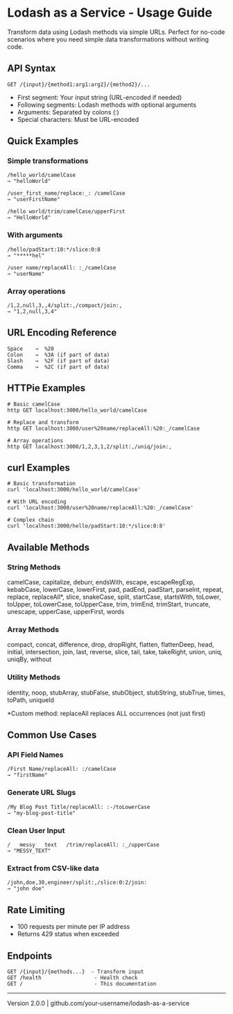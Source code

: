 # Lodash as a Service - Usage Guide

Transform data using Lodash methods via simple URLs.
Perfect for no-code scenarios where you need simple data transformations without writing code.

## API Syntax

    GET /{input}/{method1:arg1:arg2}/{method2}/...

- First segment: Your input string (URL-encoded if needed)
- Following segments: Lodash methods with optional arguments
- Arguments: Separated by colons (:)
- Special characters: Must be URL-encoded

## Quick Examples

### Simple transformations

    /hello_world/camelCase
    → "helloWorld"

    /user_first_name/replace:_: /camelCase
    → "userFirstName"  

    /hello world/trim/camelCase/upperFirst
    → "HelloWorld"

### With arguments

    /hello/padStart:10:*/slice:0:8
    → "*****hel"

    /user name/replaceAll: :_/camelCase
    → "userName"

### Array operations

    /1,2,null,3,,4/split:,/compact/join:,
    → "1,2,null,3,4"

## URL Encoding Reference

    Space    →  %20
    Colon    →  %3A (if part of data)
    Slash    →  %2F (if part of data)
    Comma    →  %2C (if part of data)

## HTTPie Examples

    # Basic camelCase
    http GET localhost:3000/hello_world/camelCase

    # Replace and transform
    http GET localhost:3000/user%20name/replaceAll:%20:_/camelCase

    # Array operations
    http GET localhost:3000/1,2,3,1,2/split:,/uniq/join:,

## curl Examples

    # Basic transformation
    curl 'localhost:3000/hello_world/camelCase'

    # With URL encoding
    curl 'localhost:3000/user%20name/replaceAll:%20:_/camelCase'

    # Complex chain
    curl 'localhost:3000/hello/padStart:10:*/slice:0:8'

## Available Methods

### String Methods
camelCase, capitalize, deburr, endsWith, escape, escapeRegExp, kebabCase,
lowerCase, lowerFirst, pad, padEnd, padStart, parseInt, repeat, replace,
replaceAll*, slice, snakeCase, split, startCase, startsWith, toLower,
toUpper, toLowerCase, toUpperCase, trim, trimEnd, trimStart, truncate,
unescape, upperCase, upperFirst, words

### Array Methods  
compact, concat, difference, drop, dropRight, flatten, flattenDeep, head,
initial, intersection, join, last, reverse, slice, tail, take, takeRight,
union, uniq, uniqBy, without

### Utility Methods
identity, noop, stubArray, stubFalse, stubObject, stubString, stubTrue,
times, toPath, uniqueId

*Custom method: replaceAll replaces ALL occurrences (not just first)

## Common Use Cases

### API Field Names
    /First Name/replaceAll: :/camelCase
    → "firstName"

### Generate URL Slugs  
    /My Blog Post Title/replaceAll: :-/toLowerCase
    → "my-blog-post-title"

### Clean User Input
    /   messy   text   /trim/replaceAll: :_/upperCase
    → "MESSY_TEXT"

### Extract from CSV-like data
    /john,doe,30,engineer/split:,/slice:0:2/join: 
    → "john doe"

## Rate Limiting

- 100 requests per minute per IP address
- Returns 429 status when exceeded

## Endpoints

    GET /{input}/{methods...}  - Transform input
    GET /health                 - Health check  
    GET /                       - This documentation

---
Version 2.0.0 | github.com/your-username/lodash-as-a-service